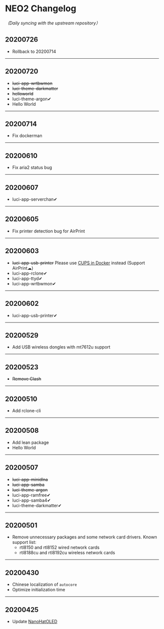 # NEO2 Changelog
###### （Daily syncing with the upstream repository）

## 20200726
* Rollback to 20200714

---

## 20200720
* ~~luci-app-wrtbwmon~~
* ~~luci-theme-darkmatter~~
* ~~helloworld~~
* luci-theme-argon✔
* Hello World

---

## 20200714
* Fix dockerman

---

## 20200610
* Fix aria2 status bug

---

## 20200607
* luci-app-serverchan✔

---

## 20200605
* Fix printer detection bug for AirPrint

---

## 20200603
* ~~luci-app-usb-printer~~ Please use [CUPS in Docker](https://hub.docker.com/r/tigerj/cups-airprint) instead (Support AirPrint☁)
* luci-app-rclone✔
* luci-app-ttyd✔
* luci-app-wrtbwmon✔

---

## 20200602
* luci-app-usb-printer✔

---

## 20200529
* Add USB wireless dongles with mt7612u support

---

## 20200523
* ~~Remove Clash~~

---

## 20200510
* Add rclone-cli

---

## 20200508
* Add lean package
* Hello World

---

## 20200507
* ~~luci-app-minidlna~~
* ~~luci-app-samba~~
* ~~luci-theme-argon~~
* luci-app-ramfree✔
* luci-app-samba4✔
* luci-theme-darkmatter✔

---

## 20200501
* Remove unnecessary packages and some network card drivers. Known support list:
    - rtl8150 and rtl8152 wired network cards
    - rtl8188cu and rtl8192cu wireless network cards

---

## 20200430
* Chinese localization of `autocore`
* Optimize initialization time

---

## 20200425
* Update [NanoHatOLED](https://github.com/vinewx/NanoHatOLED)
